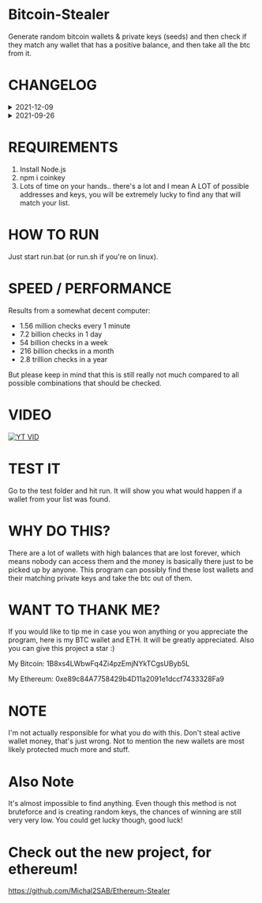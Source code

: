 # Bitcoin-Stealer
Generate random bitcoin wallets & private keys (seeds) and then check if they match any wallet that has a positive balance, and then take all the btc from it.

# CHANGELOG
<details>
   <summary>2021-12-09</summary>
  
   - Fixed big memory leak issue and removed extra scripts that were necessary before, that are unnecesary now.
</details>

<details>
   <summary>2021-09-26</summary>
  
   - Linux support: linux users will go to the "linux" directory to run the program.
</details>

# REQUIREMENTS
1. Install Node.js
2. npm i coinkey
3. Lots of time on your hands.. there's a lot and I mean A LOT of possible addresses and keys, you will be extremely lucky to find any that will match your list.

# HOW TO RUN
Just start run.bat (or run.sh if you're on linux).

# SPEED / PERFORMANCE
Results from a somewhat decent computer:
- 1.56 million checks every 1 minute
- 7.2 billion checks in 1 day
- 54 billion checks in a week
- 216 billion checks in a month
- 2.8 trillion checks in a year

But please keep in mind that this is still really not much compared to all possible combinations that should be checked.

# VIDEO

[![YT VID](http://img.youtube.com/vi/JaKDEWXOKn0/0.jpg)](http://www.youtube.com/watch?v=JaKDEWXOKn0 "Bitcoin - Find Private Keys (Seeds) For Lost and Rich Wallets | NEW 2021")

# TEST IT
Go to the test folder and hit run. It will show you what would happen if a wallet from your list was found.

# WHY DO THIS?
There are a lot of wallets with high balances that are lost forever, which means nobody can access them and the money is basically there just to be picked up by anyone. This program can possibly find these lost wallets and their matching private keys and take the btc out of them.

# WANT TO THANK ME?
If you would like to tip me in case you won anything or you appreciate the program, here is my BTC wallet and ETH. It will be greatly appreciated. Also you can give this project a star :)

My Bitcoin: 1B8xs4LWbwFq4Zi4pzEmjNYkTCgsUByb5L

My Ethereum: 0xe89c84A7758429b4D11a2091e1dccf7433328Fa9

# NOTE
I'm not actually responsible for what you do with this. Don't steal active wallet money, that's just wrong. Not to mention the new wallets are most likely protected much more and stuff.

# Also Note
It's almost impossible to find anything. Even though this method is not bruteforce and is creating random keys, the chances of winning are still very very low. You could get lucky though, good luck!

# Check out the new project, for ethereum!
https://github.com/Michal2SAB/Ethereum-Stealer
